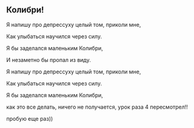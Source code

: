 ## Колибри!



Я напишу про депрессуху целый том, приколи мне,

Как улыбаться научился через силу.

Я бы заделался маленьким Колибри,

И незаметно бы пропал из виду.


Я напишу про депрессуху целый том, приколи мне,

Как улыбаться научился через силу.

Я бы заделался маленьким Колибри,

как это все делать, ничего не получается, урок раза 4 пересмотрел!!

пробую еще раз))

